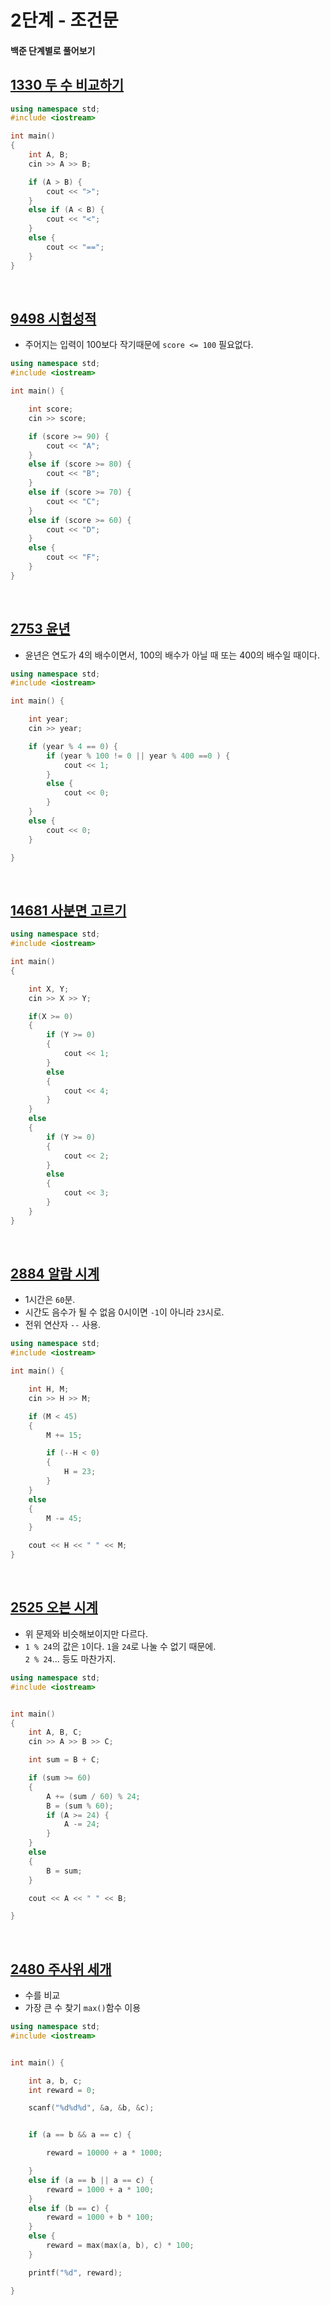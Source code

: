 # 2단계 - 조건문

#### 백준 단계별로 풀어보기

## [1330 두 수 비교하기](https://www.acmicpc.net/problem/1330)

```cpp
using namespace std;
#include <iostream>

int main()
{
	int A, B;
	cin >> A >> B;

	if (A > B) {
		cout << ">";
	}
	else if (A < B) {
		cout << "<";
	}
	else {
		cout << "==";
	}
}
```
<br>

## [9498 시험성적](https://www.acmicpc.net/problem/9498)

* 주어지는 입력이 100보다 작기때문에 `score <= 100` 필요없다.

```cpp
using namespace std;
#include <iostream>

int main() {

	int score;
	cin >> score;

	if (score >= 90) {
		cout << "A";
	}
	else if (score >= 80) {
		cout << "B";
	}
	else if (score >= 70) {
		cout << "C";
	}
	else if (score >= 60) {
		cout << "D";
	}
	else {
		cout << "F";
	}
}
```

<br>

## [2753 윤년](https://www.acmicpc.net/problem/2753)

* 윤년은 연도가 4의 배수이면서, 100의 배수가 아닐 때 또는 400의 배수일 때이다.

```cpp
using namespace std;
#include <iostream>

int main() {

	int year;
	cin >> year;

	if (year % 4 == 0) {
		if (year % 100 != 0 || year % 400 ==0 ) {
			cout << 1;
		}
		else {
			cout << 0;
		}
	}
	else {
		cout << 0;
	}

}
```

<br>

## [14681 사분면 고르기](https://www.acmicpc.net/problem/14681)
```cpp
using namespace std;
#include <iostream>

int main()
{

	int X, Y;
	cin >> X >> Y;

	if(X >= 0)
	{
		if (Y >= 0)
		{
			cout << 1;
		}
		else
		{
			cout << 4;
		}
	}
	else
	{
		if (Y >= 0)
		{
			cout << 2;
		}
		else
		{
			cout << 3;
		}
	}
}
```
<br>

## [2884 알람 시계](https://www.acmicpc.net/problem/2884)

* 1시간은 `60`분.
* 시간도 음수가 될 수 없음 0시이면 `-1`이 아니라 `23`시로.
* 전위 연산자 `--` 사용.

```cpp
using namespace std;
#include <iostream>

int main() {

	int H, M;
	cin >> H >> M;

	if (M < 45) 
	{
		M += 15;

		if (--H < 0) 
		{
			H = 23;
		}
	}
	else 
	{
		M -= 45;	
	}

	cout << H << " " << M;
}
```

<br>

## [2525 오븐 시계](https://www.acmicpc.net/problem/2525)

* 위 문제와 비슷해보이지만 다르다.
* `1 % 24`의 값은 `1`이다. `1`을 `24`로 나눌 수 없기 때문에.    
	`2 % 24`... 등도 마찬가지.

```cpp
using namespace std;
#include <iostream>


int main()
{
	int A, B, C;
	cin >> A >> B >> C;

	int sum = B + C;

	if (sum >= 60)
	{
		A += (sum / 60) % 24;
		B = (sum % 60);
		if (A >= 24) {
			A -= 24;
		}
	}
	else
	{
		B = sum;
	}

	cout << A << " " << B;

}
```

<br>

## [2480 주사위 세개](https://www.acmicpc.net/problem/2480)

* 수를 비교
* 가장 큰 수 찾기 `max()`함수 이용

```cpp
using namespace std;
#include <iostream>


int main() {

	int a, b, c;
	int reward = 0;

	scanf("%d%d%d", &a, &b, &c);


	if (a == b && a == c) {

		reward = 10000 + a * 1000;

	}
	else if (a == b || a == c) {
		reward = 1000 + a * 100;
	}
	else if (b == c) {
		reward = 1000 + b * 100;
	}
	else {
		reward = max(max(a, b), c) * 100;
	}

	printf("%d", reward);

}

```